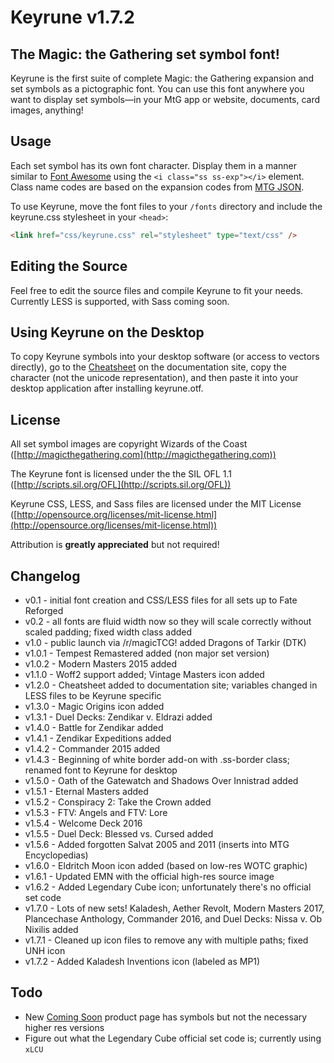 # Keyrune v1.7.2

## The Magic: the Gathering set symbol font!

Keyrune is the first suite of complete Magic: the Gathering expansion and set symbols as a pictographic font. You can use this font anywhere you want to display set symbols&mdash;in your MtG app or website, documents, card images, anything!

## Usage

Each set symbol has its own font character. Display them in a manner similar to [Font Awesome](http://fontawesome.io) using the `<i class="ss ss-exp"></i>` element. Class name codes are based on the expansion codes from [MTG JSON](http://mtgjson.com).

To use Keyrune, move the font files to your `/fonts` directory and include the keyrune.css stylesheet in your `<head>`:

```html
<link href="css/keyrune.css" rel="stylesheet" type="text/css" />
```

## Editing the Source

Feel free to edit the source files and compile Keyrune to fit your needs. Currently LESS is supported, with Sass coming soon.

## Using Keyrune on the Desktop

To copy Keyrune symbols into your desktop software (or access to vectors directly), go to the [Cheatsheet](http://andrewgioia.github.io/Keyrune/cheatsheet.html) on the documentation site, copy the character (not the unicode representation), and then paste it into your desktop application after installing keyrune.otf.

## License

All set symbol images are copyright Wizards of the Coast ([http://magicthegathering.com](http://magicthegathering.com))

The Keyrune font is licensed under the the SIL OFL 1.1 ([http://scripts.sil.org/OFL](http://scripts.sil.org/OFL))

Keyrune CSS, LESS, and Sass files are licensed under the MIT License ([http://opensource.org/licenses/mit-license.html](http://opensource.org/licenses/mit-license.html))

Attribution is **greatly appreciated** but not required!

## Changelog

* v0.1 - initial font creation and CSS/LESS files for all sets up to Fate Reforged
* v0.2 - all fonts are fluid width now so they will scale correctly without scaled padding; fixed width class added
* v1.0 - public launch via /r/magicTCG! added Dragons of Tarkir (DTK)
* v1.0.1 - Tempest Remastered added (non major set version)
* v1.0.2 - Modern Masters 2015 added
* v1.1.0 - Woff2 support added; Vintage Masters icon added
* v1.2.0 - Cheatsheet added to documentation site; variables changed in LESS files to be Keyrune specific
* v1.3.0 - Magic Origins icon added
* v1.3.1 - Duel Decks: Zendikar v. Eldrazi added
* v1.4.0 - Battle for Zendikar added
* v1.4.1 - Zendikar Expeditions added
* v1.4.2 - Commander 2015 added
* v1.4.3 - Beginning of white border add-on with .ss-border class; renamed font to Keyrune for desktop
* v1.5.0 - Oath of the Gatewatch and Shadows Over Innistrad added
* v1.5.1 - Eternal Masters added
* v1.5.2 - Conspiracy 2: Take the Crown added
* v1.5.3 - FTV: Angels and FTV: Lore
* v1.5.4 - Welcome Deck 2016
* v1.5.5 - Duel Deck: Blessed vs. Cursed added
* v1.5.6 - Added forgotten Salvat 2005 and 2011 (inserts into MTG Encyclopedias)
* v1.6.0 - Eldritch Moon icon added (based on low-res WOTC graphic)
* v1.6.1 - Updated EMN with the official high-res source image
* v1.6.2 - Added Legendary Cube icon; unfortunately there's no official set code
* v1.7.0 - Lots of new sets! Kaladesh, Aether Revolt, Modern Masters 2017, Plancechase Anthology, Commander 2016, and Duel Decks: Nissa v. Ob Nixilis added
* v1.7.1 - Cleaned up icon files to remove any with multiple paths; fixed UNH icon
* v1.7.2 - Added Kaladesh Inventions icon (labeled as MP1)

## Todo

* New [Coming Soon](http://magic.wizards.com/en/game-info/products/coming-soon) product page has symbols but not the necessary higher res versions
* Figure out what the Legendary Cube official set code is; currently using `xLCU`
